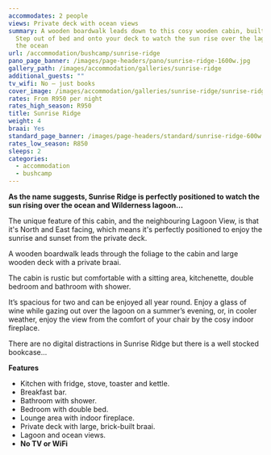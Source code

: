 ```yaml
---
accommodates: 2 people
views: Private deck with ocean views
summary: A wooden boardwalk leads down to this cosy wooden cabin, built for two.
  Step out of bed and onto your deck to watch the sun rise over the lagoon and
  the ocean
url: /accommodation/bushcamp/sunrise-ridge
pano_page_banner: /images/page-headers/pano/sunrise-ridge-1600w.jpg
gallery_path: /images/accommodation/galleries/sunrise-ridge
additional_guests: ""
tv_wifi: No – just books
cover_image: /images/accommodation/galleries/sunrise-ridge/sunrise-ridge-02-480w.jpg
rates: From R950 per night
rates_high_season: R950
title: Sunrise Ridge
weight: 4
braai: Yes
standard_page_banner: /images/page-headers/standard/sunrise-ridge-600w.jpg
rates_low_season: R850
sleeps: 2
categories:
  - accommodation
  - bushcamp
---
```

**As the name suggests, Sunrise Ridge is perfectly positioned to watch the sun rising over the ocean and Wilderness lagoon…**

The unique feature of this cabin, and the neighbouring Lagoon View, is that it's North and East facing, which means it's perfectly positioned to enjoy the sunrise and sunset from the private deck.

A wooden boardwalk leads through the foliage to the cabin and large wooden deck with a private braai. 

The cabin is rustic but comfortable with a sitting area, kitchenette, double bedroom and bathroom with shower.  

It’s spacious for two and can be enjoyed all year round. Enjoy a glass of wine while gazing out over the lagoon on a summer’s evening, or, in cooler weather, enjoy the view from the comfort of your chair by the cosy indoor fireplace.

There are no digital distractions in Sunrise Ridge but there is a well stocked bookcase…

**Features**

* Kitchen with fridge, stove, toaster and kettle.
* Breakfast bar.
* Bathroom with shower.
* Bedroom with double bed.
* Lounge area with indoor fireplace.
* Private deck with large, brick-built braai.
* Lagoon and ocean views.
* **No TV or WiFi**